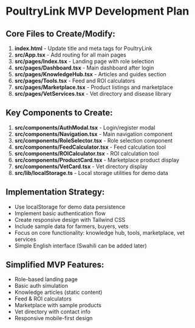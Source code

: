 # PoultryLink MVP Development Plan

## Core Files to Create/Modify:

1. **index.html** - Update title and meta tags for PoultryLink
2. **src/App.tsx** - Add routing for all main pages
3. **src/pages/Index.tsx** - Landing page with role selection
4. **src/pages/Dashboard.tsx** - Main dashboard after login
5. **src/pages/KnowledgeHub.tsx** - Articles and guides section
6. **src/pages/Tools.tsx** - Feed and ROI calculators
7. **src/pages/Marketplace.tsx** - Product listings and marketplace
8. **src/pages/VetServices.tsx** - Vet directory and disease library

## Key Components to Create:

1. **src/components/AuthModal.tsx** - Login/register modal
2. **src/components/Navigation.tsx** - Main navigation component
3. **src/components/RoleSelector.tsx** - Role selection component
4. **src/components/FeedCalculator.tsx** - Feed calculation tool
5. **src/components/ROICalculator.tsx** - ROI calculation tool
6. **src/components/ProductCard.tsx** - Marketplace product display
7. **src/components/VetCard.tsx** - Vet directory display
8. **src/lib/localStorage.ts** - Local storage utilities for demo data

## Implementation Strategy:
- Use localStorage for demo data persistence
- Implement basic authentication flow
- Create responsive design with Tailwind CSS
- Include sample data for farmers, buyers, vets
- Focus on core functionality: knowledge hub, tools, marketplace, vet services
- Simple English interface (Swahili can be added later)

## Simplified MVP Features:
- Role-based landing page
- Basic auth simulation
- Knowledge articles (static content)
- Feed & ROI calculators
- Marketplace with sample products
- Vet directory with contact info
- Responsive mobile-first design